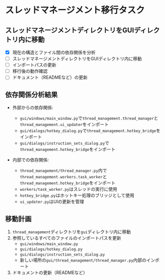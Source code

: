 # スレッドマネージメント移行タスク

## スレッドマネージメントディレクトリをGUIディレクトリ内に移動
- [x] 現在の構造とファイル間の依存関係を分析
- [ ] スレッドマネージメントディレクトリをGUIディレクトリ内に移動
- [ ] インポートパスの更新
- [ ] 移行後の動作確認
- [ ] ドキュメント（READMEなど）の更新

## 依存関係分析結果
- 外部からの依存関係:
  - `gui/windows/main_window.py`で`thread_management.thread_manager`と`thread_management.ui_updater`をインポート
  - `gui/dialogs/hotkey_dialog.py`で`thread_management.hotkey_bridge`をインポート
  - `gui/dialogs/instruction_sets_dialog.py`で`thread_management.hotkey_bridge`をインポート

- 内部での依存関係:
  - `thread_management/thread_manager.py`内で`thread_management.workers.task_worker`と`thread_management.hotkey_bridge`をインポート
  - `workers/task_worker.py`はスレッドの実行に使用
  - `hotkey_bridge.py`はホットキー処理のブリッジとして使用
  - `ui_updater.py`はUIの更新を管理

## 移動計画
1. `thread_management`ディレクトリを`gui`ディレクトリ内に移動
2. 参照しているすべてのファイルのインポートパスを更新
   - `gui/windows/main_window.py`
   - `gui/dialogs/hotkey_dialog.py`
   - `gui/dialogs/instruction_sets_dialog.py`
   - 新しい場所の`gui/thread_management/thread_manager.py`内部のインポート
3. ドキュメントの更新（READMEなど）
